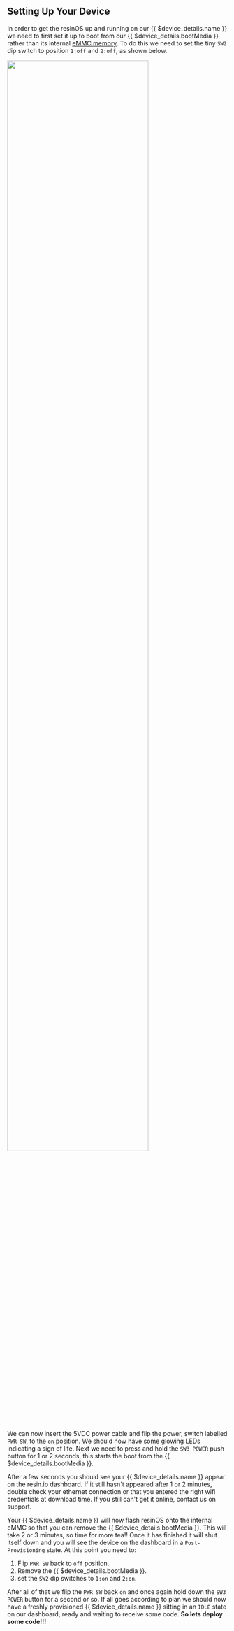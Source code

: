 ## Setting Up Your Device

In order to get the resinOS up and running on our {{ $device_details.name }} we need to first set it up to boot from our {{ $device_details.bootMedia }} rather than its internal [eMMC memory][emmc-link]. To do this we need to set the tiny `SW2` dip switch to position `1:off` and `2:off`, as shown below.

<img src="/img/artik5/untitled.png" width="80%">

We can now insert the 5VDC power cable and flip the power, switch labelled `PWR SW`, to the `on` position. We should now have some glowing LEDs indicating a sign of life. Next we need to press and hold the `SW3 POWER` push button for 1 or 2 seconds, this starts the boot from the {{ $device_details.bootMedia }}.

After a few seconds you should see your {{ $device_details.name }} appear on the resin.io dashboard. If it still hasn't appeared after 1 or 2 minutes, double check your ethernet connection or that you entered the right wifi credentials at download time. If you still can't get it online, contact us on support.

Your {{ $device_details.name }} will now flash resinOS onto the internal eMMC so that you can remove the {{ $device_details.bootMedia }}. This will take 2 or 3 minutes, so time for more tea!! Once it has finished it will shut itself down and you will see the device on the dashboard in a `Post-Provisioning` state. At this point you need to:
1. Flip `PWR SW` back to `off` position.
2. Remove the {{ $device_details.bootMedia }}.
3. set the  `SW2` dip switches to `1:on` and `2:on`.

After all of that we flip the `PWR SW` back `on` and once again hold down the `SW3 POWER` button for a second or so. If all goes according to plan we should now have a freshly provisioned {{ $device_details.name }} sitting in an `IDLE` state on our dashboard, ready and waiting to receive some code. **So lets deploy some code!!!**

[emmc-link]:http://www.datalight.com/solutions/technologies/emmc/what-is-emmc
